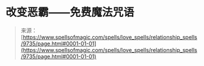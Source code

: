 <!--yml

category: 未分类

date: 2024-06-12 18:46:08

-->

# 改变恶霸——免费魔法咒语

> 来源：[https://www.spellsofmagic.com/spells/love_spells/relationship_spells/9735/page.html#0001-01-01](https://www.spellsofmagic.com/spells/love_spells/relationship_spells/9735/page.html#0001-01-01)
